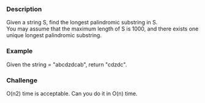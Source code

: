### Description
Given a string S, find the longest palindromic substring in S.<br> 
You may assume that the maximum length of S is 1000, and there exists one unique longest palindromic substring.<br>

### Example
Given the string = "abcdzdcab", return "cdzdc".

### Challenge
O(n2) time is acceptable. Can you do it in O(n) time.
